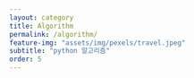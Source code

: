 ```yaml
---
layout: category
title: Algorithm
permalink: /algorithm/
feature-img: "assets/img/pexels/travel.jpeg"
subtitle: "python 알고리즘"
order: 5
---
```

